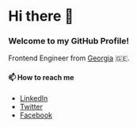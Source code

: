 # Hi there 👋

### Welcome to my GitHub Profile!

Frontend Engineer from [Georgia](https://en.wikipedia.org/wiki/Georgia_(country)) 🇬🇪.

#### 📫 How to reach me

- [LinkedIn](https://www.linkedin.com/in/%E1%83%92%E1%83%98%E1%83%9D%E1%83%A0%E1%83%92%E1%83%98-%E1%83%99%E1%83%90%E1%83%AE%E1%83%9D%E1%83%A8%E1%83%95%E1%83%98%E1%83%9A%E1%83%98/)
- [Twitter](https://twitter.com/giokaxo)
- [Facebook](https://www.facebook.com/giokaxo/)
